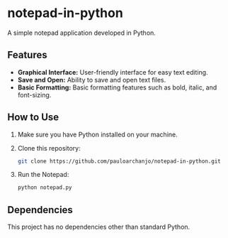 # notepad-in-python

A simple notepad application developed in Python.

## Features

- **Graphical Interface:** User-friendly interface for easy text editing.
- **Save and Open:** Ability to save and open text files.
- **Basic Formatting:** Basic formatting features such as bold, italic, and font-sizing.

## How to Use

1. Make sure you have Python installed on your machine.
2. Clone this repository:

    ```bash
    git clone https://github.com/pauloarchanjo/notepad-in-python.git
    ```

3. Run the Notepad:

    ```bash
    python notepad.py
    ```

## Dependencies

This project has no dependencies other than standard Python.
